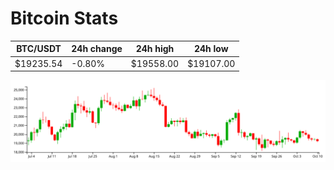 # Bitcoin Stats

BTC/USDT|24h change|24h high|24h low|
|---|---|---|---|
|$19235.54|-0.80%|$19558.00|$19107.00|

<img src="./chart.svg">
